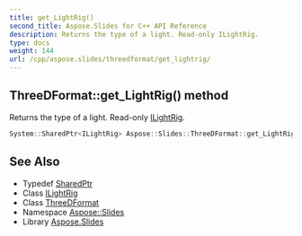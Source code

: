 ```yaml
---
title: get_LightRig()
second_title: Aspose.Slides for C++ API Reference
description: Returns the type of a light. Read-only ILightRig.
type: docs
weight: 144
url: /cpp/aspose.slides/threedformat/get_lightrig/
---
```

## ThreeDFormat::get_LightRig() method


Returns the type of a light. Read-only [ILightRig](../../ilightrig/).

```cpp
System::SharedPtr<ILightRig> Aspose::Slides::ThreeDFormat::get_LightRig() override
```

## See Also

* Typedef [SharedPtr](../../system/sharedptr/)
* Class [ILightRig](../ilightrig/)
* Class [ThreeDFormat](./)
* Namespace [Aspose::Slides](../)
* Library [Aspose.Slides](../../)